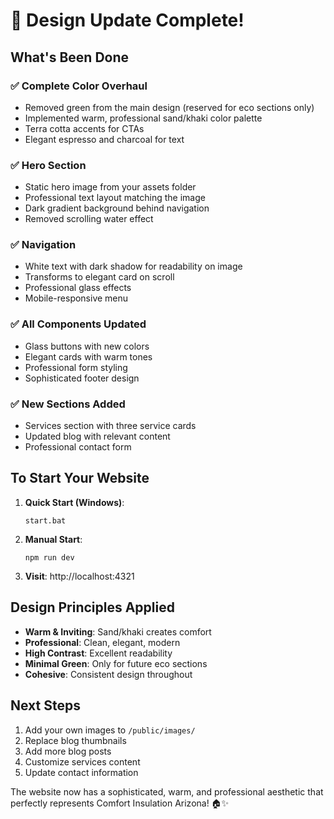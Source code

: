 # 🎨 Design Update Complete!

## What's Been Done

### ✅ Complete Color Overhaul
- Removed green from the main design (reserved for eco sections only)
- Implemented warm, professional sand/khaki color palette
- Terra cotta accents for CTAs
- Elegant espresso and charcoal for text

### ✅ Hero Section
- Static hero image from your assets folder
- Professional text layout matching the image
- Dark gradient background behind navigation
- Removed scrolling water effect

### ✅ Navigation
- White text with dark shadow for readability on image
- Transforms to elegant card on scroll
- Professional glass effects
- Mobile-responsive menu

### ✅ All Components Updated
- Glass buttons with new colors
- Elegant cards with warm tones
- Professional form styling
- Sophisticated footer design

### ✅ New Sections Added
- Services section with three service cards
- Updated blog with relevant content
- Professional contact form

## To Start Your Website

1. **Quick Start (Windows)**:
   ```
   start.bat
   ```

2. **Manual Start**:
   ```
   npm run dev
   ```

3. **Visit**: http://localhost:4321

## Design Principles Applied

- **Warm & Inviting**: Sand/khaki creates comfort
- **Professional**: Clean, elegant, modern
- **High Contrast**: Excellent readability
- **Minimal Green**: Only for future eco sections
- **Cohesive**: Consistent design throughout

## Next Steps

1. Add your own images to `/public/images/`
2. Replace blog thumbnails
3. Add more blog posts
4. Customize services content
5. Update contact information

The website now has a sophisticated, warm, and professional aesthetic that perfectly represents Comfort Insulation Arizona! 🏠✨
